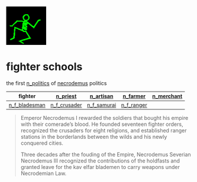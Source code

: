 ![dancer](assets/dancer.gif)

# fighter schools

 the first  [n_politics](n_politics.md)  of  [necrodemus](necrodemus.md)  politics

| **fighter**                         |  [n_priest](n_priest.md)          |  [n_artisan](n_artisan.md)      |  [n_farmer](n_farmer.md)      |  [n_merchant](n_merchant.md)  | 
| ----------------------------------- | --------------------------------- | ------------------------------- | ----------------------------- | ----------------------------- | 
|  [n_f_bladesman](n_f_bladesman.md)  |  [n_f_crusader](n_f_crusader.md)  |  [n_f_samurai](n_f_samurai.md)  |  [n_f_ranger](n_f_ranger.md)  |                               | 
>
>   Emperor Necrodemus I rewarded the soldiers that bought his empire with their comerade’s blood. He founded seventeen fighter orders, recognized the crusaders for eight religions, and established ranger stations in the borderlands between the wilds and his newly conquered cities. 
>
>   Three decades after the fouding of the Empire, Necrodemus Severian Necrodemus III recognized the contributions of the holdfasts and granted leave for the kav elfar blademen to carry weapons under Necrodemian Law. 

 